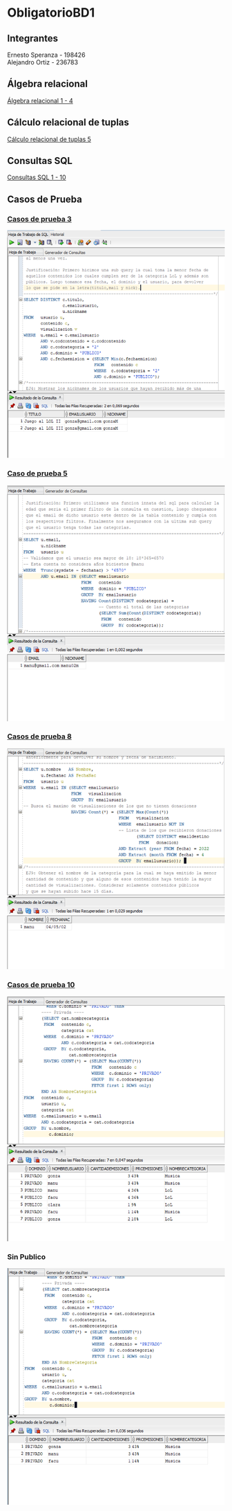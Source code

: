 # ObligatorioBD1
## Integrantes
Ernesto Speranza - 198426 <br>
Alejandro Ortiz - 236783 <br>

## Álgebra relacional 
[Álgebra relacional 1 - 4]()

## Cálculo relacional de tuplas
[Cálculo relacional de tuplas 5]()

## Consultas SQL
[Consultas SQL 1 - 10](Querys.sql)

## Casos de Prueba
### [Casos de prueba 3](/CasoDePrueba/CasoDePrueba3.sql)<br>
![](/Screenshots/CasoDePrueba3.png)<br>
### [Caso de prueba 5](/CasoDePrueba/CasoDePrueba5.sql)<br>
![](/Screenshots/CasoDePrueba5.png)<br>
### [Casos de prueba 8](/CasoDePrueba/CasoDePrueba8.sql)<br>
![](/Screenshots/CasoDePrueba8.png)<br>
### [Casos de prueba 10](/CasoDePrueba/CasoDePrueba10.sql)<br>
![](/Screenshots/CasoDePrueba10.png)<br>
### Sin Publico
![](/Screenshots/CasoDePrueba10_SinPublico.png)<br>